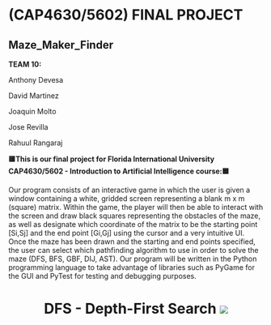 # (CAP4630/5602) FINAL PROJECT
## Maze_Maker_Finder 

<b>TEAM 10:</b>

Anthony Devesa

David Martinez

Joaquin Molto

Jose Revilla

Rahuul Rangaraj


<b>🟨This is our final project for Florida International University CAP4630/5602 - Introduction to Artificial Intelligence course:🟦</b> 

Our program consists of an interactive game in which the user is given a window containing a white, gridded screen representing a blank m x m (square) matrix. Within the game, the player will then be able to interact with the screen and draw black squares representing the obstacles of the maze, as well as designate which coordinate of the matrix to be the starting point [Si,Sj] and the end point [Gi,Gj] using the cursor and a very intuitive UI. Once the maze has been drawn and the starting and end points specified, the user can select which pathfinding algorithm to use in order to solve the maze (DFS, BFS, GBF, DIJ, AST). Our program will be written in the Python programming language to take advantage of libraries such as PyGame for the GUI and PyTest for testing and debugging purposes.

<h1 align="center">
  <b> DFS - Depth-First Search
  <img src="https://github.com/FIUPanther-JMolto98/Maze_Maker_Finder/blob/master/MMS%20-%20DFS.gif"/>
</h1>
